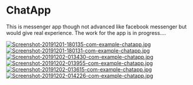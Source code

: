 # ChatApp
This is messenger app though not advanced like facebook messenger but would give real experience.
The work for the app is in progress....

[![Screenshot-20191201-180135-com-example-chatapp.jpg](https://i.postimg.cc/Fs70kPG7/Screenshot-20191201-180135-com-example-chatapp.jpg)](https://postimg.cc/ppMmgJwH)
[![Screenshot-20191201-180131-com-example-chatapp.jpg](https://i.postimg.cc/WbFJ1dbZ/Screenshot-20191201-180131-com-example-chatapp.jpg)](https://postimg.cc/4mG38Nc4)
[![Screenshot-20191202-013430-com-example-chatapp.jpg](https://i.postimg.cc/tJ2YDmGZ/Screenshot-20191202-013430-com-example-chatapp.jpg)](https://postimg.cc/BPPSnp64)
[![Screenshot-20191202-013955-com-example-chatapp.jpg](https://i.postimg.cc/XJWqW0VB/Screenshot-20191202-013955-com-example-chatapp.jpg)](https://postimg.cc/VS7m9p0z)
[![Screenshot-20191202-013615-com-example-chatapp.jpg](https://i.postimg.cc/HW2cpj8Y/Screenshot-20191202-013615-com-example-chatapp.jpg)](https://postimg.cc/QVFxm8qw)
[![Screenshot-20191202-014226-com-example-chatapp.jpg](https://i.postimg.cc/9X8m89q7/Screenshot-20191202-014226-com-example-chatapp.jpg)](https://postimg.cc/0rS1rbnk)
